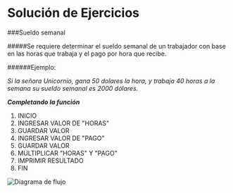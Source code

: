 Solución de Ejercicios
======================
###Sueldo semanal

#####Se requiere determinar el sueldo semanal de un trabajador con base en las horas que trabaja y el pago por hora que recibe.

######Ejemplo:  

_Si la señora Unicornio, gana 50 dolares la hora, y trabaja 40 horas a la semana su sueldo semanal es 2000 dólares._


___Completando la función___


1. INICIO
2. INGRESAR VALOR DE "HORAS"
3. GUARDAR VALOR
4. INGRESAR VALOR DE "PAGO"
5. GUARDAR VALOR
6. MULTIPLICAR "HORAS" Y "PAGO"
7. IMPRIMIR RESULTADO
8. FIN

![Diagrama de flujo](http://i68.tinypic.com/xcmxbc.jpg)

